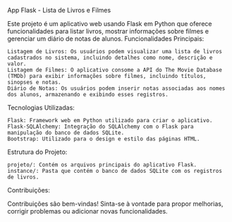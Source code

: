 App Flask - Lista de Livros e Filmes

Este projeto é um aplicativo web usando Flask em Python que oferece funcionalidades para listar livros, mostrar informações sobre filmes e gerenciar um diário de notas de alunos.
Funcionalidades Principais:

    Listagem de Livros: Os usuários podem visualizar uma lista de livros cadastrados no sistema, incluindo detalhes como nome, descrição e valor.
    Listagem de Filmes: O aplicativo consome a API do The Movie Database (TMDb) para exibir informações sobre filmes, incluindo títulos, sinopses e notas.
    Diário de Notas: Os usuários podem inserir notas associadas aos nomes dos alunos, armazenando e exibindo esses registros.

Tecnologias Utilizadas:

    Flask: Framework web em Python utilizado para criar o aplicativo.
    Flask-SQLAlchemy: Integração do SQLAlchemy com o Flask para manipulação do banco de dados SQLite.
    Bootstrap: Utilizado para o design e estilo das páginas HTML.

Estrutura do Projeto:

    projeto/: Contém os arquivos principais do aplicativo Flask.
    instance/: Pasta que contém o banco de dados SQLite com os registros de livros.

Contribuições:

Contribuições são bem-vindas! Sinta-se à vontade para propor melhorias, corrigir problemas ou adicionar novas funcionalidades.
